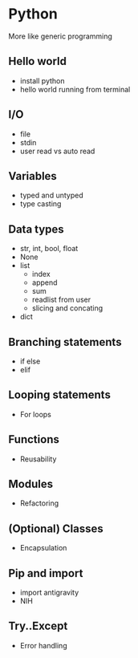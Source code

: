 # Python

More like generic programming

## Hello world
- install python
- hello world running from terminal

## I/O

- file
- stdin
- user read vs auto read

## Variables

- typed and untyped
- type casting

## Data types

- str, int, bool, float
- None
- list
    - index
    - append
    - sum
    - readlist from user
    - slicing and concating
- dict

## Branching statements

- if else
- elif

## Looping statements

- For loops

## Functions

- Reusability

## Modules

- Refactoring

## (Optional) Classes

- Encapsulation

## Pip and import

- import antigravity
- NIH

## Try..Except

- Error handling
